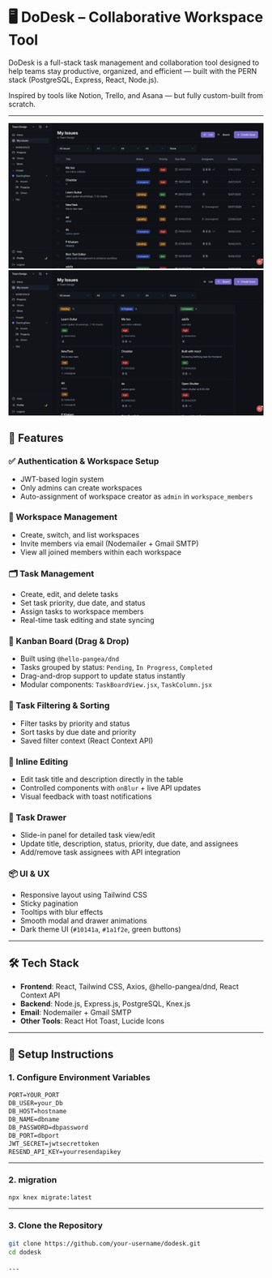 # 🖥️ DoDesk – Collaborative Workspace Tool

DoDesk is a full-stack task management and collaboration tool designed to help teams stay productive, organized, and efficient — built with the PERN stack (PostgreSQL, Express, React, Node.js).

Inspired by tools like Notion, Trello, and Asana — but fully custom-built from scratch.

---

![Task List Preview](client/public/list_view_screenshot.png)
![Task Board Preview](client/public/board_view_screenshot.png)

## 🚀 Features

### ✅ Authentication & Workspace Setup
- JWT-based login system
- Only admins can create workspaces
- Auto-assignment of workspace creator as `admin` in `workspace_members`

### 🧱 Workspace Management
- Create, switch, and list workspaces
- Invite members via email (Nodemailer + Gmail SMTP)
- View all joined members within each workspace

### 🗂️ Task Management
- Create, edit, and delete tasks
- Set task priority, due date, and status
- Assign tasks to workspace members
- Real-time task editing and state syncing

### 🧩 Kanban Board (Drag & Drop)
- Built using `@hello-pangea/dnd`
- Tasks grouped by status: `Pending`, `In Progress`, `Completed`
- Drag-and-drop support to update status instantly
- Modular components: `TaskBoardView.jsx`, `TaskColumn.jsx`

### 🎯 Task Filtering & Sorting
- Filter tasks by priority and status
- Sort tasks by due date and priority
- Saved filter context (React Context API)

### 📝 Inline Editing
- Edit task title and description directly in the table
- Controlled components with `onBlur` + live API updates
- Visual feedback with toast notifications

### 🧠 Task Drawer
- Slide-in panel for detailed task view/edit
- Update title, description, status, priority, due date, and assignees
- Add/remove task assignees with API integration

### 📦 UI & UX
- Responsive layout using Tailwind CSS
- Sticky pagination
- Tooltips with blur effects
- Smooth modal and drawer animations
- Dark theme UI (`#10141a`, `#1a1f2e`, green buttons)

---

## 🛠️ Tech Stack

- **Frontend**: React, Tailwind CSS, Axios, @hello-pangea/dnd, React Context API
- **Backend**: Node.js, Express.js, PostgreSQL, Knex.js
- **Email**: Nodemailer + Gmail SMTP
- **Other Tools**: React Hot Toast, Lucide Icons

---

## 🔧 Setup Instructions


### 1. Configure Environment Variables
```env
PORT=YOUR_PORT
DB_USER=your_Db
DB_HOST=hostname
DB_NAME=dbname
DB_PASSWORD=dbpassword
DB_PORT=dbport
JWT_SECRET=jwtsecrettoken
RESEND_API_KEY=yourresendapikey
```
---

### 2. migration
```
npx knex migrate:latest
```
---

### 3. Clone the Repository

```bash
git clone https://github.com/your-username/dodesk.git
cd dodesk

---

